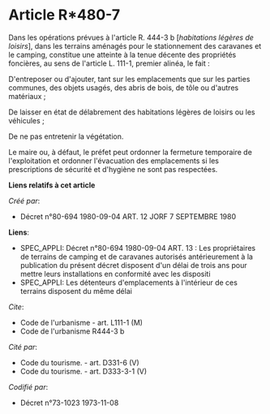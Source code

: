 # Article R*480-7

Dans les opérations prévues à l'article R. 444-3 b [*habitations légères de loisirs*], dans les terrains aménagés pour le
stationnement des caravanes et le camping, constitue une atteinte à la tenue décente des propriétés foncières, au sens de
l'article L. 111-1, premier alinéa, le fait :

D'entreposer ou d'ajouter, tant sur les emplacements que sur les parties communes, des objets usagés, des abris de bois, de
tôle ou d'autres matériaux ;

De laisser en état de délabrement des habitations légères de loisirs ou les véhicules ;

De ne pas entretenir la végétation.

Le maire ou, à défaut, le préfet peut ordonner la fermeture temporaire de l'exploitation et ordonner l'évacuation des
emplacements si les prescriptions de sécurité et d'hygiène ne sont pas respectées.

**Liens relatifs à cet article**

_Créé par_:

  - Décret n°80-694 1980-09-04 ART. 12 JORF 7 SEPTEMBRE 1980

**Liens**:

  - SPEC_APPLI: Décret n°80-694 1980-09-04 ART. 13 : Les propriétaires de terrains de camping et de caravanes autorisés antérieurement à la publication du présent décret disposent d'un délai de trois ans pour mettre leurs installations en conformité avec les dispositi
  - SPEC_APPLI: Les détenteurs d'emplacements à l'intérieur de ces terrains disposent du même délai

_Cite_:

  - Code de l'urbanisme - art. L111-1 (M)
  - Code de l'urbanisme R444-3 b

_Cité par_:

  - Code du tourisme. - art. D331-6 (V)
  - Code du tourisme. - art. D333-3-1 (V)

_Codifié par_:

  - Décret n°73-1023 1973-11-08
